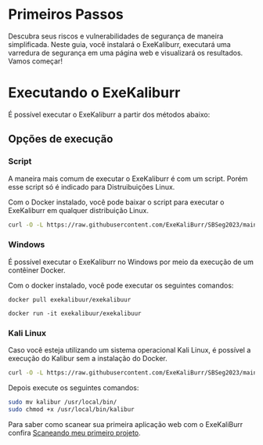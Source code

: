 # Primeiros Passos
Descubra seus riscos e vulnerabilidades de segurança de maneira simplificada. Neste guia, você instalará o ExeKaliburr, executará uma varredura de segurança em uma página web e visualizará os resultados. Vamos começar!

# Executando o ExeKaliburr

É possível executar o ExeKaliburr a partir dos métodos abaixo:

## Opções de execução

### Script

A maneira mais comum de executar o ExeKaliburr é com um script. Porém esse script só é indicado para Distruibuições Linux.

Com o Docker instalado, você pode baixar o script para executar o ExeKaliburr em qualquer distribuição Linux.

```bash
curl -O -L https://raw.githubusercontent.com/ExeKaliBurr/SBSeg2023/main/Source/Setup/setupExekaliburr.sh

```
### Windows
É possível executar o ExeKaliburr no Windows por meio da execução de um contêiner Docker.

Com o docker instalado, você pode executar os seguintes comandos:

```text
docker pull exekalibuur/exekalibuur
```
```text
docker run -it exekalibuur/exekalibuur 
```
### Kali Linux
Caso você esteja utilizando um sistema operacional Kali Linux, é possível a execução do Kalibur sem a instalação do Docker.
```bash
curl -O -L https://raw.githubusercontent.com/ExeKaliBurr/SBSeg2023/main/Source/kalibur 
```
Depois execute os seguintes comandos:
```bash
sudo mv kalibur /usr/local/bin/
sudo chmod +x /usr/local/bin/kalibur
```

Para saber como scanear sua primeira aplicação web com o ExeKaliBurr confira [Scaneando meu primeiro projeto](/Manual/FirstScan.md).

